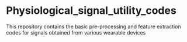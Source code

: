 # Physiological_signal_utility_codes
This repository contains the basic pre-processing and feature extraction codes for signals obtained from various wearable devices
